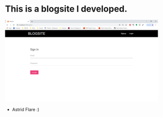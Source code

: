 # This is a blogsite I developed.

![alt text](https://github.com/AstridFlare/Blogsite/blob/master/public/images/WELCOME.PNG "Snapshot of Sign Up Screen")

- Astrid Flare :)